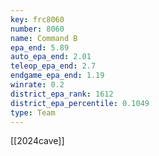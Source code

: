 ```yaml
---
key: frc8060
number: 8060
name: Command B
epa_end: 5.89
auto_epa_end: 2.01
teleop_epa_end: 2.7
endgame_epa_end: 1.19
winrate: 0.2
district_epa_rank: 1612
district_epa_percentile: 0.1049
type: Team
---
```

[[2024cave]]
